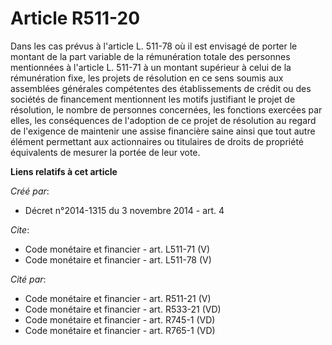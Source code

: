 # Article R511-20

Dans les cas prévus à l'article L. 511-78 où il est envisagé de porter le montant de la part variable de la rémunération
totale des personnes mentionnées à l'article L. 511-71 à un montant supérieur à celui de la rémunération fixe, les projets de
résolution en ce sens soumis aux assemblées générales compétentes des établissements de crédit ou des sociétés de financement
mentionnent les motifs justifiant le projet de résolution, le nombre de personnes concernées, les fonctions exercées par
elles, les conséquences de l'adoption de ce projet de résolution au regard de l'exigence de maintenir une assise financière
saine ainsi que tout autre élément permettant aux actionnaires ou titulaires de droits de propriété équivalents de mesurer la
portée de leur vote.

**Liens relatifs à cet article**

_Créé par_:

  - Décret n°2014-1315 du 3 novembre 2014 - art. 4

_Cite_:

  - Code monétaire et financier - art. L511-71 (V)
  - Code monétaire et financier - art. L511-78 (V)

_Cité par_:

  - Code monétaire et financier - art. R511-21 (V)
  - Code monétaire et financier - art. R533-21 (VD)
  - Code monétaire et financier - art. R745-1 (VD)
  - Code monétaire et financier - art. R765-1 (VD)

